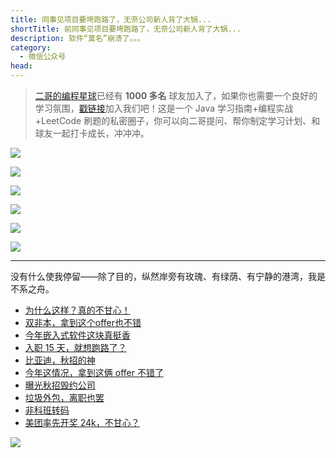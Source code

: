 ```yaml
---
title: 同事见项目要垮跑路了，无奈公司新人背了大锅...
shortTitle: 前同事见项目要垮跑路了，无奈公司新人背了大锅...
description: 软件“莫名”崩溃了。。。
category:
  - 微信公众号
head:
---
```


> [二哥的编程星球](https://mp.weixin.qq.com/s/e5Q4aJCX9xccTzBBGepx4g)已经有 **1000 多名** 球友加入了，如果你也需要一个良好的学习氛围，[戳链接](https://mp.weixin.qq.com/s/e5Q4aJCX9xccTzBBGepx4g)加入我们吧！这是一个 Java 学习指南+编程实战+LeetCode 刷题的私密圈子，你可以向二哥提问、帮你制定学习计划、和球友一起打卡成长，冲冲冲。

![](https://cdn.tobebetterjavaer.com/tobebetterjavaer/images/nice-article/weixin-qiantsxxmykpllwngsxrbldg-da6a85f1-2544-4410-a42e-6721ca5fa85c.jpg)



![](https://cdn.tobebetterjavaer.com/tobebetterjavaer/images/nice-article/weixin-qiantsxxmykpllwngsxrbldg-76aa00e4-41a6-44e9-9b25-0b82551ef67a.jpg)

![](https://cdn.tobebetterjavaer.com/tobebetterjavaer/images/nice-article/weixin-qiantsxxmykpllwngsxrbldg-d3345136-764a-4b57-a3e4-8fa98a5f574c.jpg)

![](https://cdn.tobebetterjavaer.com/tobebetterjavaer/images/nice-article/weixin-qiantsxxmykpllwngsxrbldg-146eb782-427f-42f8-bae4-17a88aca6609.jpg)

![](https://cdn.tobebetterjavaer.com/tobebetterjavaer/images/nice-article/weixin-qiantsxxmykpllwngsxrbldg-895d4642-7868-4a5b-83a6-df5bb1d78762.jpg)

![](https://cdn.tobebetterjavaer.com/tobebetterjavaer/images/nice-article/weixin-qiantsxxmykpllwngsxrbldg-9d861226-854d-41c0-802e-5f8421506c8b.jpg)



---

没有什么使我停留——除了目的，纵然岸旁有玫瑰、有绿荫、有宁静的港湾，我是不系之舟。

- [为什么这样？真的不甘心！](https://mp.weixin.qq.com/s/oshIokqSO_OMeNJeQKpeGA)
- [双非本，拿到这个offer也不错](https://mp.weixin.qq.com/s/OHXpEOKcLaKW8h0TS4Xqjg)
- [今年嵌入式软件这块真挺香](https://mp.weixin.qq.com/s/6YuyA1Ja5RfDEQatfsQpjA)
- [入职 15 天，就想跑路了？](https://mp.weixin.qq.com/s/EW95wdK4SM0CiBEJqUP7Mg)
- [比亚迪，秋招的神](https://mp.weixin.qq.com/s/PmVwFKsXkGeJjmNPiu5hrQ)
- [今年这情况，拿到这俩 offer 不错了](https://mp.weixin.qq.com/s/xxl1qOKQUrVoO-bRJorE6Q)
- [曝光秋招毁约公司](https://mp.weixin.qq.com/s/gOuoM27tl4l6GW7aqZu98Q)
- [垃圾外包，离职也罢](https://mp.weixin.qq.com/s/3Iry19JaEoN4pA3-JDtVhw)
- [非科班转码](https://mp.weixin.qq.com/s/CyJAVQza-9zmDdboStKe8w)
- [美团率先开奖 24k，不甘心？](https://mp.weixin.qq.com/s/MGqyie9KvD6kH8Tuv2mqOw)

![](https://files.mdnice.com/user/3903/b7e50cf4-6fca-4511-9bfd-aa1ed9eb587b.png)
